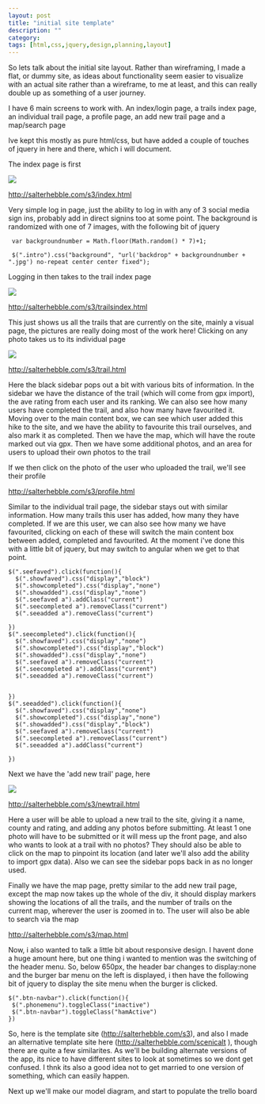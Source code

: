 ```yaml
---
layout: post
title: "initial site template"
description: ""
category: 
tags: [html,css,jquery,design,planning,layout]
---
```

So lets talk about the initial site layout. Rather than wireframing, I made a flat, or dummy site, as ideas about functionality seem easier to visualize with an actual site rather than a wireframe, to me at least, and this can really double up as something of a user journey.

 I have 6 main screens to work with. An index/login page, a trails index page, an individual trail page, a profile page, an add new trail page and a map/search page

Ive kept this mostly as pure html/css, but have added a couple of touches of jquery in here and there, which i will document.

The index page is first 

<a href="http://salterhebble.com/s3/index.html"><img src="http://salterhebble.com/s3/st1.jpg">

http://salterhebble.com/s3/index.html</a>

Very simple log in page, just the ability to log in with any of 3 social media sign ins, probably add in direct signins too at some point. The background is randomized with one of 7 images, with the following bit of jquery

     var backgroundnumber = Math.floor(Math.random() * 7)+1;

     $(".intro").css("background", "url('backdrop" + backgroundnumber + ".jpg') no-repeat center center fixed");
   
   
Logging in then takes to the trail index page 

<a href="http://salterhebble.com/s3/trailsindex.html"><img src="http://salterhebble.com/s3/st2.jpg">

http://salterhebble.com/s3/trailsindex.html</a>

This just shows us all the trails that are currently on the site, mainly a visual page, the pictures are really doing most of the work here! Clicking on any photo takes us to its individual page


 <a href="http://salterhebble.com/s3/trail.html"><img src="http://salterhebble.com/s3/st3.jpg">
 
http://salterhebble.com/s3/trail.html</a>
 
 Here the black sidebar pops out a bit with various bits of information. In the sidebar we have the distance of the trail (which will come from gpx import), the ave rating from each user and its ranking. We can also see how many users have completed the trail, and also how many have favourited it. Moving over to the main content box, we can see which user added this hike to the site, and we have the ability to favourite this trail ourselves, and also mark it as completed. Then we have the map, which will have the route marked out via gpx. Then we have some additional photos, and an area for users to upload their own photos to the trail
 
If we then click on the photo of the user who uploaded the trail, we'll see their profile

<a href="http://salterhebble.com/s3/profile.html">http://salterhebble.com/s3/profile.html </a>

Similar to the individual trail page, the sidebar stays out with similar information. How many trails this user has added, how many they have completed. If we are this user, we can also see how many we have favourited, clicking on each of these will switch the main content box between added, completed and favourited. At the moment i've done this with a little bit of jquery, but may switch to angular when we get to that point.

    $(".seefaved").click(function(){
      $(".showfaved").css("display","block")
      $(".showcompleted").css("display","none")
      $(".showadded").css("display","none")
      $(".seefaved a").addClass("current")
      $(".seecompleted a").removeClass("current")
      $(".seeadded a").removeClass("current")

    })
    $(".seecompleted").click(function(){
      $(".showfaved").css("display","none")
      $(".showcompleted").css("display","block")
      $(".showadded").css("display","none")
      $(".seefaved a").removeClass("current")
      $(".seecompleted a").addClass("current")
      $(".seeadded a").removeClass("current")
    

    })
    $(".seeadded").click(function(){
      $(".showfaved").css("display","none")
      $(".showcompleted").css("display","none")
      $(".showadded").css("display","block")
      $(".seefaved a").removeClass("current")
      $(".seecompleted a").removeClass("current")
      $(".seeadded a").addClass("current")
 
    }) 
    
Next we have the 'add new trail' page, here

<a href="http://salterhebble.com/s3/newtrail.html"><img src="http://salterhebble.com/s3/st4.jpg">

http://salterhebble.com/s3/newtrail.html</a>

Here a user will be able to upload a new trail to the site, giving it a name, county and rating, and adding any photos before submitting. At least 1 one photo will have to be submitted or it will mess up the front page, and also who wants to look at a trail with no photos? They should also be able to click on the map to pinpoint its location (and later we'll also add the ability to import gpx data). Also we can see the sidebar pops back in as no longer used.

Finally we have the map page, pretty similar to the add new trail page, except the map now takes up the whole of the div, it should display markers showing the locations of all the trails, and the number of trails on the current map, wherever the user is zoomed in to. The user will also be able to search via the map

<a href="http://salterhebble.com/s3/map.html">http://salterhebble.com/s3/map.html</a>

Now, i also wanted to talk a little bit about responsive design. I havent done a huge amount here, but one thing i wanted to mention was the switching of the header menu. So, below 650px, the header bar changes to display:none and the burger bar menu on the left is displayed, i then have the following bit of jquery to display the site menu when the burger is clicked.

    $(".btn-navbar").click(function(){
     $(".phonemenu").toggleClass("inactive")
     $(".btn-navbar").toggleClass("hamActive")
    })
    
 So, here is the template site (<a href="http://salterhebble.com/s3/map.html">http://salterhebble.com/s3</a>), and also I made an alternative template site here (<a href="http://salterhebble.com/scenicalt/index.html">http://salterhebble.com/scenicalt</a>
), though there are quite a few similarites. As we'll be building alternate versions of the app, its nice to have different sites to look at sometimes so we dont get confused. I thnk its also a good idea not to get married to one version of something, which can easily happen.

Next up we'll make our model diagram, and start to populate the trello board